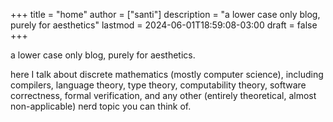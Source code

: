 +++
title = "home"
author = ["santi"]
description = "a lower case only blog, purely for aesthetics"
lastmod = 2024-06-01T18:59:08-03:00
draft = false
+++

a lower case only blog, purely for aesthetics.

here I talk about discrete mathematics (mostly computer science), including compilers, language theory, type theory, computability theory, software correctness, formal verification, and any other (entirely theoretical, almost non-applicable) nerd topic you can think of.
